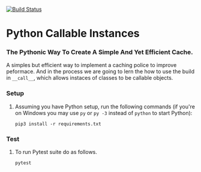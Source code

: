 [![Build Status](https://travis-ci.org/wandersonsc/Python-Callable-Instance.svg?branch=master)](https://travis-ci.org/wandersonsc/Python-Callable-Instance)

# Python Callable Instances

### The Pythonic Way To Create A Simple And Yet Efficient Cache.

A simples but efficient way to implement a caching police to improve peformace. And in the process we are going to lern the how to use the build in `__call__`, which allows instaces of classes to be callable objects.

### Setup

1. Assuming you have Python setup, run the following commands (if you're on Windows you may use `py` or `py -3` instead of `python` to start Python):

   ```
   pip3 install -r requirements.txt

   ```

### Test

1. To run Pytest suite do as follows.

   ```
   pytest

   ```
